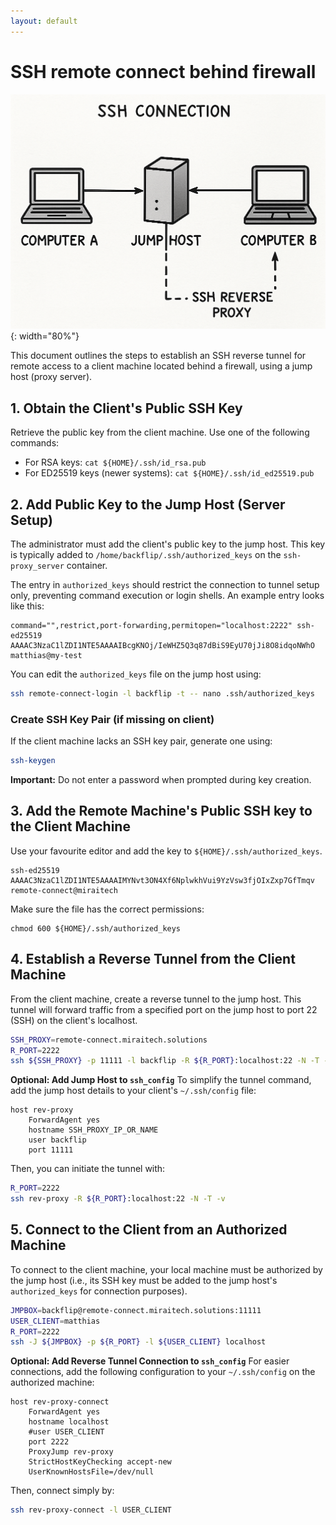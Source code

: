 ```yaml
---
layout: default
---
```

# SSH remote connect behind firewall

![SSH Reverse Proxy Diagram](ssh-reverse-proxy-3.png){: width="80%"}

This document outlines the steps to establish an SSH reverse tunnel for remote access to a client machine located behind a firewall, using a jump host (proxy server).

## 1\. Obtain the Client's Public SSH Key

Retrieve the public key from the client machine. Use one of the following commands:

* For RSA keys: `cat ${HOME}/.ssh/id_rsa.pub`
* For ED25519 keys (newer systems): `cat ${HOME}/.ssh/id_ed25519.pub`

## 2\. Add Public Key to the Jump Host (Server Setup)

The administrator must add the client's public key to the jump host. This key is typically added to `/home/backflip/.ssh/authorized_keys` on the `ssh-proxy_server` container.

The entry in `authorized_keys` should restrict the connection to tunnel setup only, preventing command execution or login shells. An example entry looks like this:

```
command="",restrict,port-forwarding,permitopen="localhost:2222" ssh-ed25519 AAAAC3NzaC1lZDI1NTE5AAAAIBcgKNOj/IeWHZ5Q3q87dBiS9EyU70jJi8O8idqoNWhO matthias@my-test
```

You can edit the `authorized_keys` file on the jump host using:

```bash
ssh remote-connect-login -l backflip -t -- nano .ssh/authorized_keys
```

### Create SSH Key Pair (if missing on client)

If the client machine lacks an SSH key pair, generate one using:

```bash
ssh-keygen
```

**Important:** Do not enter a password when prompted during key creation.

## 3. Add the Remote Machine's Public SSH key to the Client Machine

Use your favourite editor and add the key to `${HOME}/.ssh/authorized_keys`.
```
ssh-ed25519 AAAAC3NzaC1lZDI1NTE5AAAAIMYNvt3ON4Xf6NplwkhVui9YzVsw3fjOIxZxp7GfTmqv remote-connect@miraitech
```
Make sure the file has the correct permissions:
```
chmod 600 ${HOME}/.ssh/authorized_keys
```

## 4. Establish a Reverse Tunnel from the Client Machine

From the client machine, create a reverse tunnel to the jump host. This tunnel will forward traffic from a specified port on the jump host to port 22 (SSH) on the client's localhost.

```bash
SSH_PROXY=remote-connect.miraitech.solutions
R_PORT=2222
ssh ${SSH_PROXY} -p 11111 -l backflip -R ${R_PORT}:localhost:22 -N -T -v
```

**Optional: Add Jump Host to `ssh_config`**
To simplify the tunnel command, add the jump host details to your client's `~/.ssh/config` file:

```
host rev-proxy
    ForwardAgent yes
    hostname SSH_PROXY_IP_OR_NAME
    user backflip
    port 11111
```

Then, you can initiate the tunnel with:

```bash
R_PORT=2222
ssh rev-proxy -R ${R_PORT}:localhost:22 -N -T -v
```

## 5\. Connect to the Client from an Authorized Machine

To connect to the client machine, your local machine must be authorized by the jump host (i.e., its SSH key must be added to the jump host's `authorized_keys` for connection purposes).

```bash
JMPBOX=backflip@remote-connect.miraitech.solutions:11111
USER_CLIENT=matthias
R_PORT=2222
ssh -J ${JMPBOX} -p ${R_PORT} -l ${USER_CLIENT} localhost
```

**Optional: Add Reverse Tunnel Connection to `ssh_config`**
For easier connections, add the following configuration to your `~/.ssh/config` on the authorized machine:

```
host rev-proxy-connect
    ForwardAgent yes
    hostname localhost
    #user USER_CLIENT
    port 2222
    ProxyJump rev-proxy
    StrictHostKeyChecking accept-new
    UserKnownHostsFile=/dev/null
```

Then, connect simply by:

```bash
ssh rev-proxy-connect -l USER_CLIENT
```
